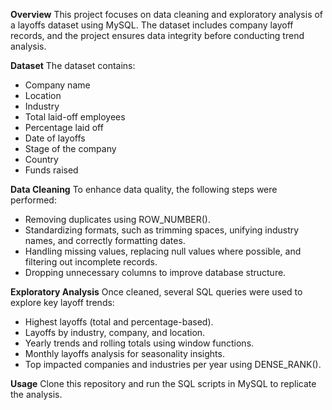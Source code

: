 ****Overview****
This project focuses on data cleaning and exploratory analysis of a layoffs dataset using MySQL. The dataset includes company layoff records, and the project ensures data integrity before conducting trend analysis.

****Dataset****
The dataset contains:
- Company name
- Location
- Industry
- Total laid-off employees
- Percentage laid off
- Date of layoffs
- Stage of the company
- Country
- Funds raised

****Data Cleaning****
To enhance data quality, the following steps were performed:
- Removing duplicates using ROW_NUMBER().
- Standardizing formats, such as trimming spaces, unifying industry names, and correctly formatting dates.
- Handling missing values, replacing null values where possible, and filtering out incomplete records.
- Dropping unnecessary columns to improve database structure.

****Exploratory Analysis****
Once cleaned, several SQL queries were used to explore key layoff trends:
- Highest layoffs (total and percentage-based).
- Layoffs by industry, company, and location.
- Yearly trends and rolling totals using window functions.
- Monthly layoffs analysis for seasonality insights.
- Top impacted companies and industries per year using DENSE_RANK().

****Usage****
Clone this repository and run the SQL scripts in MySQL to replicate the analysis.
